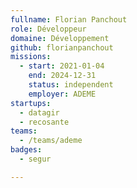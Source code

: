 ```yaml
---
fullname: Florian Panchout
role: Développeur
domaine: Développement
github: florianpanchout
missions:
  - start: 2021-01-04
    end: 2024-12-31
    status: independent
    employer: ADEME
startups:
  - datagir
  - recosante
teams:
  - /teams/ademe
badges:
  - segur

---
```

